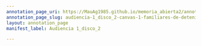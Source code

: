 ```yaml
---
annotation_page_uri: https://MauAg1985.github.io/memoria_abierta2/annotations/audiencia-1_disco_2-canvas-1-familiares-de-detenidos-as-desaparecidos-as.json
annotation_page_slug: audiencia-1_disco_2-canvas-1-familiares-de-detenidos-as-desaparecidos-as
layout: annotation_page
manifest_label: Audiencia 1_disco_2

---
```

